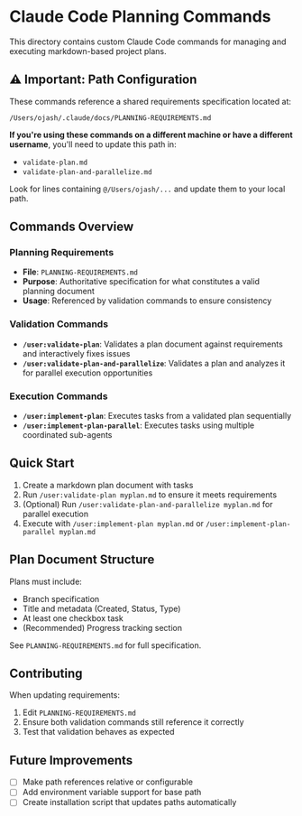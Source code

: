 # Claude Code Planning Commands

This directory contains custom Claude Code commands for managing and executing markdown-based project plans.

## ⚠️ Important: Path Configuration

These commands reference a shared requirements specification located at:
```
/Users/ojash/.claude/docs/PLANNING-REQUIREMENTS.md
```

**If you're using these commands on a different machine or have a different username**, you'll need to update this path in:
- `validate-plan.md`
- `validate-plan-and-parallelize.md`

Look for lines containing `@/Users/ojash/...` and update them to your local path.

## Commands Overview

### Planning Requirements
- **File**: `PLANNING-REQUIREMENTS.md`
- **Purpose**: Authoritative specification for what constitutes a valid planning document
- **Usage**: Referenced by validation commands to ensure consistency

### Validation Commands
- **`/user:validate-plan`**: Validates a plan document against requirements and interactively fixes issues
- **`/user:validate-plan-and-parallelize`**: Validates a plan and analyzes it for parallel execution opportunities

### Execution Commands
- **`/user:implement-plan`**: Executes tasks from a validated plan sequentially
- **`/user:implement-plan-parallel`**: Executes tasks using multiple coordinated sub-agents
## Quick Start

1. Create a markdown plan document with tasks
2. Run `/user:validate-plan myplan.md` to ensure it meets requirements
3. (Optional) Run `/user:validate-plan-and-parallelize myplan.md` for parallel execution
4. Execute with `/user:implement-plan myplan.md` or `/user:implement-plan-parallel myplan.md`

## Plan Document Structure

Plans must include:
- Branch specification
- Title and metadata (Created, Status, Type)
- At least one checkbox task
- (Recommended) Progress tracking section

See `PLANNING-REQUIREMENTS.md` for full specification.

## Contributing

When updating requirements:
1. Edit `PLANNING-REQUIREMENTS.md` 
2. Ensure both validation commands still reference it correctly
3. Test that validation behaves as expected

## Future Improvements

- [ ] Make path references relative or configurable
- [ ] Add environment variable support for base path
- [ ] Create installation script that updates paths automatically